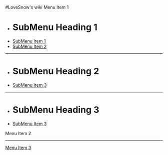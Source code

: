 #LoveSnow's wiki
Menu Item 1

  * # SubMenu Heading 1
  * [SubMenu Item 1](webbase.md)
  * [SubMenu Item 2](subitem2.md)
  - - - -
  * # SubMenu Heading 2
  * [SubMenu Item 3](subitem3.md)
  - - - -
  * # SubMenu Heading 3
  * [SubMenu Item 3](subitem3.md)

Menu Item 2

- - - -
[Menu Item 3](item3.md)
